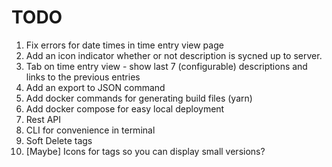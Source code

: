 # TODO

1. Fix errors for date times in time entry view page
2. Add an icon indicator whether or not description is sycned up to server.
3. Tab on time entry view - show last 7 (configurable) descriptions and links to the previous entries
4. Add an export to JSON command
5. Add docker commands for generating build files (yarn)
6. Add docker compose for easy local deployment
7. Rest API
8. CLI for convenience in terminal
9. Soft Delete tags
10. [Maybe] Icons for tags so you can display small versions?
